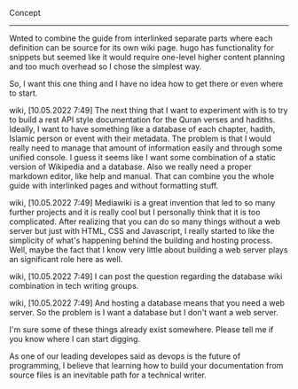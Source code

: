 Concept
***********


Wnted to combine the guide from interlinked separate parts where each definition can be source for its own wiki page. hugo has functionality for snippets but seemed like it would require one-level higher content planning and too much overhead so I chose the simplest way.


So, I want this one thing and I have no idea how to get there or even where to start.

wiki, [10.05.2022 7:49]
The next thing that I want to experiment with is to try to build a rest API style documentation for the Quran verses and hadiths. Ideally, I want to have something like a database of each chapter, hadith, Islamic person or event with their metadata. The problem is that I would really need to manage that amount of information easily and through some unified console. I guess it seems like I want some combination of a static version of Wikipedia and a database.
Also we really need a proper markdown editor, like help and manual. That can combine you the whole guide with interlinked pages and without formatting stuff.

wiki, [10.05.2022 7:49]
Mediawiki is a great invention that led to so many further projects and it is really cool but I personally think that it is too complicated. After realizing that you can do so many things without a web server but just with HTML, CSS and Javascript, I really started to like the simplicity of what's happening behind the building and hosting process.
Well, maybe the fact that I know very little about building a web server plays an significant role here as well.

wiki, [10.05.2022 7:49]
I can post the question regarding the database wiki combination in tech writing groups.

wiki, [10.05.2022 7:49]
And hosting a database means that you need a web server. So the problem is I want a database but I don't want a web server.

I'm sure some of these things already exist somewhere. Please tell me if you know where I can start digging.

As one of our leading developes said as devops is the future of programming, I believe that learning how to build your documentation from source files is an inevitable path for a technical writer.